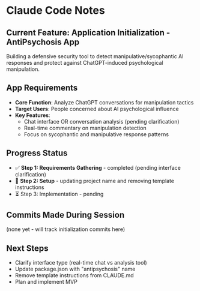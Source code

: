 # Claude Code Notes

## Current Feature: Application Initialization - AntiPsychosis App

Building a defensive security tool to detect manipulative/sycophantic AI responses and protect against ChatGPT-induced psychological manipulation.

## App Requirements
- **Core Function**: Analyze ChatGPT conversations for manipulation tactics
- **Target Users**: People concerned about AI psychological influence
- **Key Features**: 
  - Chat interface OR conversation analysis (pending clarification)
  - Real-time commentary on manipulation detection
  - Focus on sycophantic and manipulative response patterns

## Progress Status
- ✅ **Step 1: Requirements Gathering** - completed (pending interface clarification)
- 🔄 **Step 2: Setup** - updating project name and removing template instructions
- ⏳ Step 3: Implementation - pending

## Commits Made During Session
(none yet - will track initialization commits here)

## Next Steps
- Clarify interface type (real-time chat vs analysis tool)
- Update package.json with "antipsychosis" name
- Remove template instructions from CLAUDE.md
- Plan and implement MVP